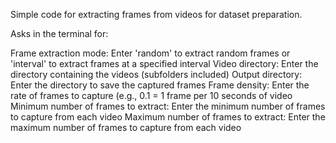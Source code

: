 Simple code for extracting frames from videos for dataset preparation.



Asks in the terminal for:

Frame extraction mode: Enter 'random' to extract random frames or 'interval' to extract frames at a specified interval
Video directory: Enter the directory containing the videos (subfolders included)
Output directory: Enter the directory to save the captured frames
Frame density: Enter the rate of frames to capture (e.g., 0.1 = 1 frame per 10 seconds of video
Minimum number of frames to extract: Enter the minimum number of frames to capture from each video
Maximum number of frames to extract: Enter the maximum number of frames to capture from each video

